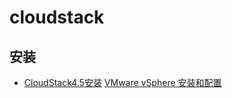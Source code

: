 # cloudstack

## 安装
* [CloudStack4.5安装](https://github.com/unodba/cloudstack/blob/master/docs/install/install.md)
[VMware vSphere 安装和配置](https://github.com/unodba/cloudstack/blob/master/docs/install/hypervisor/vsphere.md)
